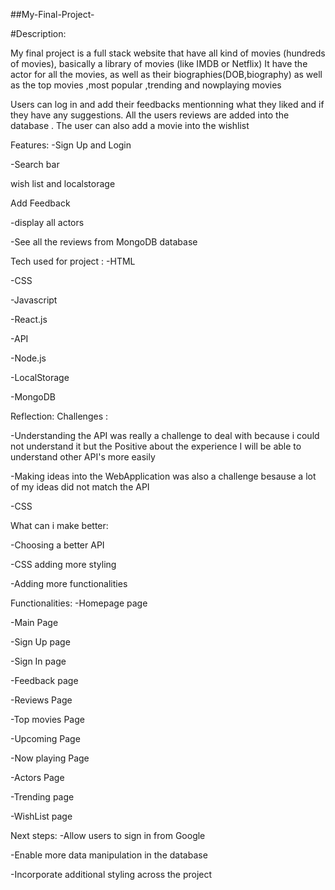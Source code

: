 ##My-Final-Project-

#Description:

My final project is a full stack website that have all kind of movies (hundreds of movies), basically a library of movies (like IMDB or Netflix) It have the actor for all the movies, as well as their biographies(DOB,biography) as well as the top movies ,most popular ,trending and nowplaying movies

Users can log in and add their feedbacks mentionning what they liked and if they have any suggestions. All the users reviews are added into the database . The user can also add a movie into the wishlist

Features:
-Sign Up and Login

-Search bar

wish list and localstorage

Add Feedback

-display all actors

-See all the reviews from MongoDB database

Tech used for project :
-HTML

-CSS

-Javascript

-React.js

-API

-Node.js

-LocalStorage

-MongoDB

Reflection:
Challenges :

-Understanding the API was really a challenge to deal with because i could not understand it but the Positive about the experience I will be able to understand other API's more easily

-Making ideas into the WebApplication was also a challenge besause a lot of my ideas did not match the API

-CSS

What can i make better:

-Choosing a better API

-CSS adding more styling

-Adding more functionalities

Functionalities:
-Homepage page

-Main Page

-Sign Up page

-Sign In page

-Feedback page

-Reviews Page

-Top movies Page

-Upcoming Page

-Now playing Page

-Actors Page

-Trending page

-WishList page

Next steps:
-Allow users to sign in from Google

-Enable more data manipulation in the database

-Incorporate additional styling across the project
